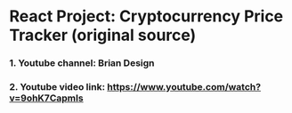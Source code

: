 # React Project: Cryptocurrency Price Tracker (original source)

### 1. Youtube channel: Brian Design
### 2. Youtube video link: https://www.youtube.com/watch?v=9ohK7CapmIs
